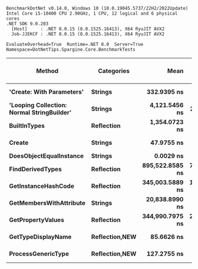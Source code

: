 ```

BenchmarkDotNet v0.14.0, Windows 10 (10.0.19045.5737/22H2/2022Update)
Intel Core i5-10400 CPU 2.90GHz, 1 CPU, 12 logical and 6 physical cores
.NET SDK 9.0.203
  [Host]     : .NET 8.0.15 (8.0.1525.16413), X64 RyuJIT AVX2
  Job-JJEKCF : .NET 8.0.15 (8.0.1525.16413), X64 RyuJIT AVX2

EvaluateOverhead=True  Runtime=.NET 8.0  Server=True  
Namespace=DotNetTips.Spargine.Core.BenchmarkTests  

```
| Method                                     | Categories         | Mean            | Error         | StdDev        | StdErr        | Median          | Min             | Q1              | Q3              | Max             | Op/s              | CI99.9% Margin | Iterations | Kurtosis | MValue | Skewness | Rank | LogicalGroup | Baseline | Code Size | Gen0   | Completed Work Items | Lock Contentions | Exceptions | Allocated |
|------------------------------------------- |------------------- |----------------:|--------------:|--------------:|--------------:|----------------:|----------------:|----------------:|----------------:|----------------:|------------------:|---------------:|-----------:|---------:|-------:|---------:|-----:|------------- |--------- |----------:|-------:|---------------------:|-----------------:|-----------:|----------:|
| **&#39;Create: With Parameters&#39;**                  | **Strings**            |     **332.9395 ns** |     **1.9445 ns** |     **1.8189 ns** |     **0.4696 ns** |     **332.5861 ns** |     **330.3806 ns** |     **331.7706 ns** |     **333.7656 ns** |     **336.6074 ns** |       **3,003,549.0** |       **7.265 ns** |      **15.00** |    **2.295** |  **2.000** |   **0.6281** |    **5** | *****            | **No**       |     **469 B** | **0.0052** |                    **-** |                **-** |          **-** |     **504 B** |
| **&#39;Looping Collection: Normal StringBuilder&#39;** | **Strings**            |   **4,121.5456 ns** |    **25.7618 ns** |    **21.5123 ns** |     **5.9664 ns** |   **4,126.9028 ns** |   **4,081.6711 ns** |   **4,121.2524 ns** |   **4,137.8700 ns** |   **4,148.4428 ns** |         **242,627.4** |       **3.517 ns** |      **13.00** |    **2.030** |  **2.000** |  **-0.7296** |    **7** | *****            | **No**       |   **2,614 B** | **0.1602** |                    **-** |                **-** |          **-** |   **15096 B** |
| **BuiltInTypes**                               | **Reflection**         |   **1,354.0723 ns** |     **5.9594 ns** |     **5.5744 ns** |     **1.4393 ns** |   **1,354.1456 ns** |   **1,346.0205 ns** |   **1,350.3513 ns** |   **1,357.2225 ns** |   **1,363.2980 ns** |         **738,513.0** |       **6.780 ns** |      **15.00** |    **1.797** |  **2.000** |   **0.2189** |    **6** | *****            | **No**       |     **232 B** | **0.0172** |                    **-** |                **-** |          **-** |    **1720 B** |
| **Create**                                     | **Strings**            |      **47.9755 ns** |     **0.3283 ns** |     **0.3071 ns** |     **0.0793 ns** |      **47.8777 ns** |      **47.6203 ns** |      **47.7095 ns** |      **48.1488 ns** |      **48.5095 ns** |      **20,843,985.4** |       **7.460 ns** |      **15.00** |    **1.808** |  **2.000** |   **0.5232** |    **2** | *****            | **No**       |     **141 B** | **0.0015** |                    **-** |                **-** |          **-** |     **144 B** |
| **DoesObjectEqualInstance**                    | **Strings**            |       **0.0029 ns** |     **0.0040 ns** |     **0.0038 ns** |     **0.0010 ns** |       **0.0007 ns** |       **0.0000 ns** |       **0.0000 ns** |       **0.0054 ns** |       **0.0115 ns** | **342,670,437,302.4** |       **7.500 ns** |      **15.00** |    **2.359** |  **2.000** |   **0.8820** |    **1** | *****            | **No**       |      **22 B** |      **-** |                    **-** |                **-** |          **-** |         **-** |
| **FindDerivedTypes**                           | **Reflection**         | **895,522.8585 ns** | **7,776.3898 ns** | **6,893.5670 ns** | **1,842.3833 ns** | **896,524.8535 ns** | **884,815.5273 ns** | **890,396.0693 ns** | **901,726.4893 ns** | **905,126.6602 ns** |           **1,116.7** |    **-914.192 ns** |      **14.00** |    **1.523** |  **2.000** |  **-0.1123** |   **10** | *****            | **No**       |        **NA** | **0.9766** |                    **-** |                **-** |          **-** |  **176889 B** |
| **GetInstanceHashCode**                        | **Reflection**         | **345,003.5889 ns** | **1,127.2230 ns** |   **999.2538 ns** |   **267.0618 ns** | **345,188.5254 ns** | **343,309.3506 ns** | **344,109.8022 ns** | **345,736.9751 ns** | **346,576.3428 ns** |           **2,898.5** |    **-126.531 ns** |      **14.00** |    **1.603** |  **2.000** |  **-0.1707** |    **9** | *****            | **No**       |        **NA** |      **-** |                    **-** |                **-** |          **-** |    **4725 B** |
| **GetMembersWithAttribute**                    | **Strings**            |  **20,838.8990 ns** |   **101.7274 ns** |    **90.1787 ns** |    **24.1013 ns** |  **20,826.9058 ns** |  **20,693.6905 ns** |  **20,780.8907 ns** |  **20,884.0111 ns** |  **21,051.3199 ns** |          **47,987.2** |      **-5.051 ns** |      **14.00** |    **2.948** |  **2.000** |   **0.6697** |    **8** | *****            | **No**       |        **NA** | **0.0305** |                    **-** |                **-** |          **-** |    **3816 B** |
| **GetPropertyValues**                          | **Reflection**         | **344,990.7975 ns** | **2,633.8591 ns** | **2,463.7134 ns** |   **636.1281 ns** | **344,946.1426 ns** | **340,281.1035 ns** | **343,824.4141 ns** | **346,376.7090 ns** | **349,235.5957 ns** |           **2,898.6** |    **-310.564 ns** |      **15.00** |    **2.284** |  **2.000** |  **-0.2979** |    **9** | *****            | **No**       |        **NA** |      **-** |                    **-** |                **-** |          **-** |    **7128 B** |
| **GetTypeDisplayName**                         | **Reflection,**NEW**** |      **85.6626 ns** |     **0.3002 ns** |     **0.2808 ns** |     **0.0725 ns** |      **85.6252 ns** |      **85.0918 ns** |      **85.4955 ns** |      **85.8818 ns** |      **86.1167 ns** |      **11,673,705.8** |       **7.464 ns** |      **15.00** |    **2.192** |  **2.000** |  **-0.0196** |    **3** | *****            | **No**       |   **1,424 B** | **0.0006** |                    **-** |                **-** |          **-** |      **56 B** |
| **ProcessGenericType**                         | **Reflection,**NEW**** |     **127.2755 ns** |     **0.6901 ns** |     **0.6118 ns** |     **0.1635 ns** |     **127.4055 ns** |     **125.6033 ns** |     **127.0443 ns** |     **127.6578 ns** |     **128.0156 ns** |       **7,856,969.9** |       **6.918 ns** |      **14.00** |    **4.312** |  **2.000** |  **-1.2723** |    **4** | *****            | **No**       |   **2,520 B** | **0.0045** |                    **-** |                **-** |          **-** |     **432 B** |
